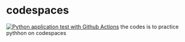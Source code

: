 # codespaces
[![Python application test with Github Actions](https://github.com/avyaktha03/codespaces/actions/workflows/main.yml/badge.svg)](https://github.com/avyaktha03/codespaces/actions/workflows/main.yml)
the codes is to practice pythhon on codespaces 
